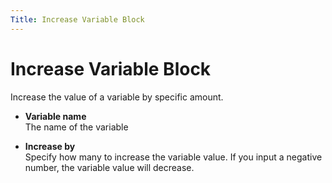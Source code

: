 ```yaml
---
Title: Increase Variable Block
---
```


# Increase Variable Block

Increase the value of a variable by specific amount.

- **Variable name** <br> The name of the variable

- **Increase by** <br> Specify how many to increase the variable value. If you input a negative number, the variable value will decrease.
